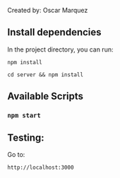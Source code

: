 Created by: Oscar Marquez

## Install dependencies

In the project directory, you can run:

`npm install`

`cd server && npm install`

## Available Scripts

### `npm start`

## Testing:

Go to:

`http://localhost:3000`
